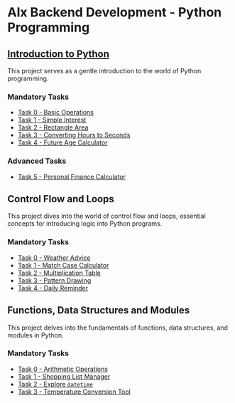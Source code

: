 # Alx Backend Development - Python Programming

## [Introduction to Python](./python_introduction/)

This project serves as a gentle introduction to the world of Python programming.

### Mandatory Tasks

- [Task 0 - Basic Operations](./python_introduction/basic_operations.py)
- [Task 1 - Simple Interest](./python_introduction/simple_interest.py)
- [Task 2 - Rectangle Area](./python_introduction/rectangle_area.py)
- [Task 3 - Converting Hours to Seconds](./python_introduction/hours_to_seconds.py)
- [Task 4 - Future Age Calculator](./python_introduction/future_age_calculator.py)

### Advanced Tasks

- [Task 5 - Personal Finance Calculator](./python_introduction/finance_calculator.py)

## Control Flow and Loops

This project dives into the world of control flow and loops, essential concepts for introducing logic into Python programs.

### Mandatory Tasks

- [Task 0 - Weather Advice](./control-flow/weather_advice.py)
- [Task 1 - Match Case Calculator](./control-flow/match_case_calculator.py)
- [Task 2 - Multiplication Table](./control-flow/multiplication_table.py)
- [Task 3 - Pattern Drawing](./control-flow/pattern_drawing.py)
- [Task 4 - Daily Reminder](./control-flow/daily_reminder.py)


## Functions, Data Structures and Modules

This project delves into the fundamentals of functions, data structures, and modules in Python.

### Mandatory Tasks

- [Task 0 - Arithmetic Operations](./fns_and_dsa/arithmetic_operations.py)
- [Task 1 - Shopping List Manager](./fns_and_dsa/shopping_list_manager.py)
- [Task 2 - Explore `datetime`](./fns_and_dsa/explore_datetime.py)
- [Task 3 - Temperature Conversion Tool](./fns_and_dsa/temp_conversion_tool.py)

